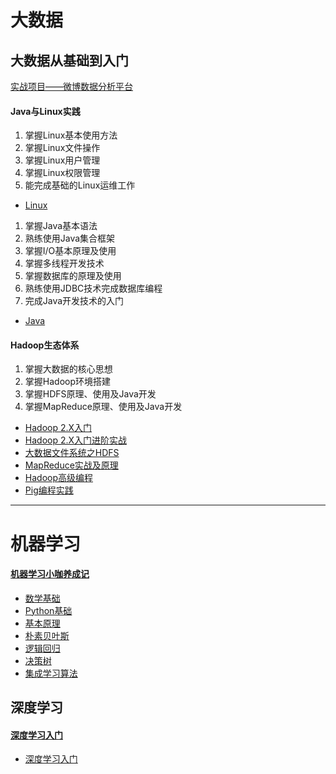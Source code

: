 # 大数据

## 大数据从基础到入门

[实战项目——微博数据分析平台](./大数据从基础到入门/实战项目/微博数据分析平台.md)

#### Java与Linux实践
1. 掌握Linux基本使用方法
2. 掌握Linux文件操作
3. 掌握Linux用户管理
4. 掌握Linux权限管理
5. 能完成基础的Linux运维工作
- [Linux](./大数据从基础到入门/Java与Linux实践/Linux.md)
1. 掌握Java基本语法
2. 熟练使用Java集合框架
3. 掌握I/O基本原理及使用
4. 掌握多线程开发技术
5. 掌握数据库的原理及使用
6. 熟练使用JDBC技术完成数据库编程
7. 完成Java开发技术的入门
- [Java](./大数据从基础到入门/Java与Linux实践/Java.md)

#### Hadoop生态体系

1. 掌握大数据的核心思想
2. 掌握Hadoop环境搭建
3. 掌握HDFS原理、使用及Java开发
4. 掌握MapReduce原理、使用及Java开发
- [Hadoop 2.X入门](./大数据从基础到入门/Hadoop生态体系/Hadoop2.X入门.md)
- [Hadoop 2.X入门进阶实战](./大数据从基础到入门/Hadoop生态体系/Hadoop2.X入门进阶实战.md)
- [大数据文件系统之HDFS](./大数据从基础到入门/Hadoop生态体系/大数据文件系统之HDFS.md)
- [MapReduce实战及原理](./大数据从基础到入门/Hadoop生态体系/MapReduce实战及原理.md)
- [Hadoop高级编程](./大数据从基础到入门/Hadoop生态体系/Hadoop高级编程.md)
- [Pig编程实践](./大数据从基础到入门/Hadoop生态体系/Pig编程实践.md)

----------

# 机器学习

#### [机器学习小咖养成记](https://edu.csdn.net/huiyiCourse/series_detail/108)
- [数学基础](./机器学习/数学基础.md)
- [Python基础](./机器学习/Python基础.md)
- [基本原理](./机器学习/基本原理.md)
- [朴素贝叶斯](./机器学习/朴素贝叶斯.md)
- [逻辑回归](./机器学习/逻辑回归.md)
- [决策树](./机器学习/决策树.md)
- [集成学习算法](./机器学习/集成学习算法.md)

## 深度学习

#### [深度学习入门](https://edu.csdn.net/course/detail/5444)
- [深度学习入门](./深度学习/深度学习入门.md)